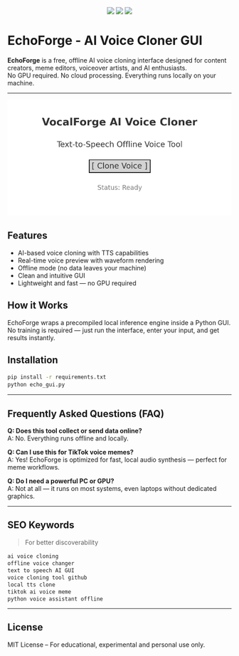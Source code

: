 
<p align="center">
  <img src="https://img.shields.io/badge/Python-3.10+-blue">
  <img src="https://img.shields.io/badge/Platform-Windows-lightgrey">
  <img src="https://img.shields.io/badge/License-MIT-green">
</p>

# EchoForge - AI Voice Cloner GUI

**EchoForge** is a free, offline AI voice cloning interface designed for content creators, meme editors, voiceover artists, and AI enthusiasts.  
No GPU required. No cloud processing. Everything runs locally on your machine.

---

![EchoForge GUI](gui_preview.png)

## Features

- AI-based voice cloning with TTS capabilities
- Real-time voice preview with waveform rendering
- Offline mode (no data leaves your machine)
- Clean and intuitive GUI
- Lightweight and fast — no GPU required

## How it Works

EchoForge wraps a precompiled local inference engine inside a Python GUI.  
No training is required — just run the interface, enter your input, and get results instantly.

## Installation

```bash
pip install -r requirements.txt
python echo_gui.py
```

---

## Frequently Asked Questions (FAQ)

**Q: Does this tool collect or send data online?**  
A: No. Everything runs offline and locally.

**Q: Can I use this for TikTok voice memes?**  
A: Yes! EchoForge is optimized for fast, local audio synthesis — perfect for meme workflows.

**Q: Do I need a powerful PC or GPU?**  
A: Not at all — it runs on most systems, even laptops without dedicated graphics.

---

## SEO Keywords

> For better discoverability

```
ai voice cloning  
offline voice changer  
text to speech AI GUI  
voice cloning tool github  
local tts clone  
tiktok ai voice meme  
python voice assistant offline
```

---

## License

MIT License – For educational, experimental and personal use only.
